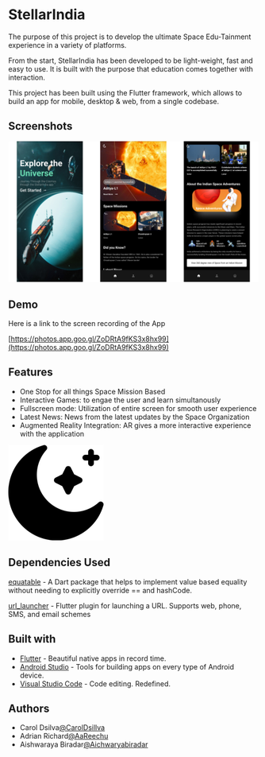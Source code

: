 
# StellarIndia

The purpose of this project is to develop the ultimate Space Edu-Tainment experience in a variety of platforms.

From the start, StellarIndia has been developed to be light-weight, fast and easy to use. It is built with the purpose that education comes together with interaction.

This project has been built using the Flutter framework, which allows to build an app for mobile, desktop & web, from a single codebase.

## Screenshots

![App Screenshot](https://github.com/CarolDsillva/StellarIndia/blob/main/Screenshots/ScreenshotCombined.png)

## Demo
Here is a link to the screen recording of the App

[https://photos.app.goo.gl/ZoDRtA9fKS3x8hx99](https://photos.app.goo.gl/ZoDRtA9fKS3x8hx99)

## Features

- One Stop for all things Space Mission Based
- Interactive Games: to engae the user and learn simultanously
- Fullscreen mode: Utilization of entire screen for smooth user experience
- Latest News: News from the latest updates by the Space Organization
- Augmented Reality Integration: AR  gives a more interactive experience with the application


![Logo](https://github.com/CarolDsillva/StellarIndia/blob/main/android/app/src/main/res/mipmap-xxxhdpi/ic_launcher.png)


## Dependencies Used

[equatable](https://pub.dev/packages/equatable) - A Dart package that helps to implement value based equality without needing to explicitly override == and hashCode.

[url_launcher](https://pub.dev/packages/url_launcher) - Flutter plugin for launching a URL. Supports web, phone, SMS, and email schemes

## Built with

- [Flutter](https://flutter.dev/) - Beautiful native apps in record time.
- [Android Studio](https://developer.android.com/studio/index.html/) - Tools for building apps on every type of Android device.
- [Visual Studio Code](https://code.visualstudio.com/) - Code editing. Redefined.
## Authors

- Carol Dsilva[@CarolDsillva](https://github.com/CarolDsillva)
- Adrian Richard[@AaReechu](https://github.com/AaReechu)
- Aishwaraya Biradar[@Aichwaryabiradar](https://github.com/Aichwaryabiradar)

